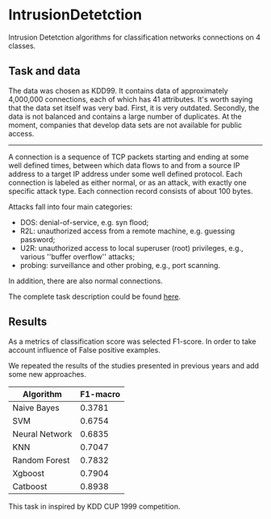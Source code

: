 # IntrusionDetetction

Intrusion Detetction algorithms for classification networks connections on 4 classes.


## Task and data

The data was chosen as KDD99. It contains data of approximately 4,000,000 connections, each of which has 41 attributes.
It's worth saying that the data set itself was very bad. First, it is very outdated. Secondly, the data is not balanced and contains a large number of duplicates.
At the moment, companies that develop data sets are not available for public access.

____

A connection is a sequence of TCP packets starting and ending at some well defined times, between which data flows to and from a source IP address to a target IP address under some well defined protocol. Each connection is labeled as either normal, or as an attack, with exactly one specific attack type. Each connection record consists of about 100 bytes.

Attacks fall into four main categories:

- DOS: denial-of-service, e.g. syn flood;
- R2L: unauthorized access from a remote machine, e.g. guessing password;
- U2R: unauthorized access to local superuser (root) privileges, e.g., various ''buffer overflow'' attacks;
- probing: surveillance and other probing, e.g., port scanning.

In addition, there are also normal connections.

The complete task description could be found [here](http://kdd.ics.uci.edu/databases/kddcup99/task.html).

## Results 

As a metrics of classification score was selected F1-score. In order to take account influence of False positive examples.

We repeated the results of the studies presented in previous years and add some new approaches.



| Algorithm       | F1-macro |
|----------------|----------|
| Naive Bayes    | 0.3781   |
| SVM            | 0.6754   |
| Neural Network | 0.6835   |
| KNN            | 0.7047   |
| Random Forest  | 0.7832   |
| Xgboost        | 0.7904   |
| Catboost       | 0.8938   |


 This task in inspired by KDD CUP 1999 competition.